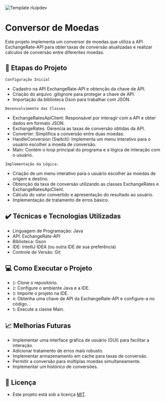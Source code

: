 ![Template rluipdev]( )
# Conversor de Moedas

Este projeto implementa um conversor de moedas que utiliza a API ExchangeRate-API para obter taxas de conversão atualizadas e realizar cálculos de conversão entre diferentes moedas.


## 🔨 Etapas do Projeto

 

``Configuração Inicial``
- Cadastro na API ExchangeRate-API e obtenção da chave de API.
- Criação do arquivo .gitignore para proteger a chave de API.
- Importação da biblioteca Gson para trabalhar com JSON.

``Desenvolvimento das Classes``
- ExchangeRatesApiClient: Responsável por interagir com a API e obter dados em formato JSON.
- ExchangeRates: Gerencia as taxas de conversão obtidas da API.
- Converter: Simplifica a conversão entre duas moedas.
- HandleConversion (Switch): Implementa um menu interativo para o usuário 
escolher a moeda de conversão.
- Main: Contém o loop principal do programa e a lógica de interação com o usuário.

``Implementação da Lógica:``

- Criação de um menu interativo para o usuário escolher as moedas de origem e destino.
- Obtenção da taxa de conversão utilizando as classes ExchangeRates e ExchangeRatesApiClient.
- Cálculo do valor convertido e apresentação do resultado ao usuário.
- Implementação de tratamento de erros básico.



## ✔️ Técnicas e Tecnologias Utilizadas

 - Linguagem de Programação: Java
 - API: ExchangeRate-API
 - Biblioteca: Gson
 - IDE: IntelliJ IDEA (ou outra IDE de sua preferência)
 - Controle de Versão: Git
## 💻 Como Executar o Projeto

- ``1``: Clone o repositório.
- ``2``: Configure o ambiente Java e a IDE.
- ``3``: Importe o projeto na IDE.
- ``4``: Obtenha uma chave de API da ExchangeRate-API e configure-a no código.
- ``5``: Execute a classe Main.

## 📈 Melhorias Futuras

- Implementar uma interface gráfica de usuário (GUI) para facilitar a interação.
- Adicionar tratamento de erros mais robusto.
- Implementar armazenamento em cache para taxas de conversão.
- Permitir a conversão para múltiplas moedas simultaneamente.
- Implementar um histórico de conversões.

## 📝 Licença

- Este projeto está sob a licença [MIT](https://github.com/rluispdev/ProjectCurrencyConverter/blob/main/READMELicence.md).
